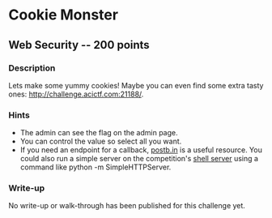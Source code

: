 # Cookie Monster

## Web Security -- 200 points

### Description

Lets make some yummy cookies! Maybe you can even find some extra tasty ones: http://challenge.acictf.com:21188/.

### Hints

* The admin can see the flag on the admin page.
* You can control the value so select all you want.
* If you need an endpoint for a callback, [postb.in](https://postb.in) is a useful resource. You could also run a simple server on the competition's [shell server](/shell) using a command like python -m SimpleHTTPServer.


### Write-up

No write-up or walk-through has been published for this challenge yet.
